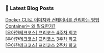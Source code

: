 
### 📕 Latest Blog Posts
<a href=https://boyuna.tistory.com/entry/Docker-CLI%EB%A1%9C-%EC%9D%B4%EB%AF%B8%EC%A7%80%EC%99%80-%EC%BB%A8%ED%85%8C%EC%9D%B4%EB%84%88%EB%A5%BC-%EA%B4%80%EB%A6%AC%ED%95%98%EB%8A%94-%EB%B0%A9%EB%B2%95>Docker CLI로 이미지와 컨테이너를 관리하는 방법</a></br><a href=https://boyuna.tistory.com/entry/Container%EB%8A%94-%EC%99%9C-%ED%95%84%EC%9A%94%ED%95%9C%EA%B0%80>Container는 왜 필요한가?</a></br><a href=https://boyuna.tistory.com/entry/%EC%9A%B0%EC%95%84%ED%95%9C%ED%85%8C%ED%81%AC%EC%BD%94%EC%8A%A4-%ED%94%84%EB%A6%AC%EC%BD%94%EC%8A%A4-4%EC%A3%BC%EC%B0%A8-%ED%9A%8C%EA%B3%A0>[우아한테크코스] 프리코스 4주차 회고</a></br><a href=https://boyuna.tistory.com/entry/%EC%9A%B0%EC%95%84%ED%95%9C%ED%85%8C%ED%81%AC%EC%BD%94%EC%8A%A4-%ED%94%84%EB%A6%AC%EC%BD%94%EC%8A%A4-3%EC%A3%BC%EC%B0%A8-%ED%9A%8C%EA%B3%A0>[우아한테크코스] 프리코스 3주차 회고</a></br><a href=https://boyuna.tistory.com/entry/%EC%9A%B0%EC%95%84%ED%95%9C%ED%85%8C%ED%81%AC%EC%BD%94%EC%8A%A4-%ED%94%84%EB%A6%AC%EC%BD%94%EC%8A%A4-2%EC%A3%BC%EC%B0%A8-%ED%9A%8C%EA%B3%A0>[우아한테크코스] 프리코스 2주차 회고</a></br>